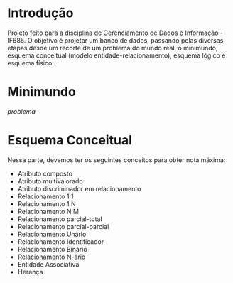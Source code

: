# Introdução
Projeto feito para a disciplina de Gerenciamento de Dados e Informação - IF685. O objetivo é projetar um banco de dados, passando pelas diversas etapas desde um recorte de um problema do mundo real, o minimundo, esquema conceitual (modelo entidade-relacionamento), esquema lógico e esquema físico.

# Minimundo
*problema*

# Esquema Conceitual
Nessa parte, devemos ter os seguintes conceitos para obter nota máxima:
* Atributo composto
* Atributo multivalorado
* Atributo discriminador em relacionamento
* Relacionamento 1:1
* Relacionamento 1:N
* Relacionamento N:M
* Relacionamento parcial-total
* Relacionamento parcial-parcial
* Relacionamento Unário
* Relacionamento Identificador
* Relacionamento Binário
* Relacionamento N-ário
* Entidade Associativa
* Herança




